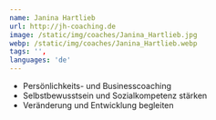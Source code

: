 ```yaml
---
name: Janina Hartlieb
url: http://jh-coaching.de
image: /static/img/coaches/Janina_Hartlieb.jpg
webp: /static/img/coaches/Janina_Hartlieb.webp
tags: '',
languages: 'de'
---
```


<ul><li>Persönlichkeits- und Businesscoaching</li><li>Selbstbewusstsein und Sozialkompetenz stärken</li><li>Veränderung und Entwicklung begleiten</li></ul>
